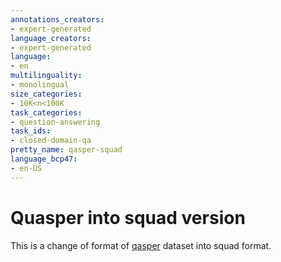 ```yaml
---
annotations_creators:
- expert-generated
language_creators:
- expert-generated
language:
- en
multilinguality:
- monolingual
size_categories:
- 10K<n<100K
task_categories:
- question-answering
task_ids:
- closed-domain-qa
pretty_name: qasper-squad
language_bcp47:
- en-US
---
```


# Quasper into squad version

This is a change of format of [qasper](https://huggingface.co/datasets/qasper) dataset into squad format.
